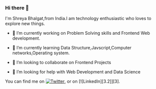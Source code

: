 

### Hi there 👋

I'm Shreya Bhalgat,from India.I am technology enthusiastic who loves to explore new things.

- 🔭 I’m currently working on Problem Solving skills and Frontend Web development.

- 🌱 I’m currently learning Data Structure,Javscript,Computer networks,Operating system.

- 👯 I’m looking to collaborate on Frontend Projects

- 🤔 I’m looking for help with Web Development and Data Science




You can find me on [![Twitter][1.2]][1], or on [![LinkedIn][3.2]][3].

<!-- Icons -->

[1.2]: http://i.imgur.com/wWzX9uB.png (twitter icon without padding)
[2.2]: https://raw.githubusercontent.com/MartinHeinz/MartinHeinz/master/linkedin-3-16.png (LinkedIn icon without padding)

<!-- Links to your social media accounts -->

[1]:https://twitter.com/shreya_bhalgat
[2]: https://www.linkedin.com/in/shreya-bhalgat-275828214/



